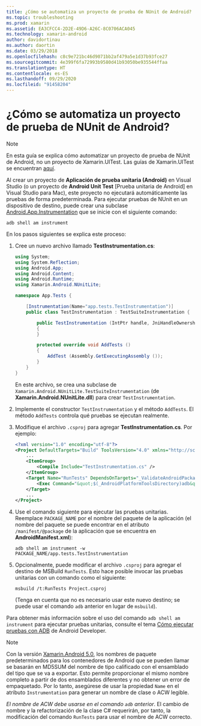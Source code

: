 ```yaml
---
title: ¿Cómo se automatiza un proyecto de prueba de NUnit de Android?
ms.topic: troubleshooting
ms.prod: xamarin
ms.assetid: EA3CFCC4-2D2E-49D6-A26C-8C0706ACA045
ms.technology: xamarin-android
author: davidortinau
ms.author: daortin
ms.date: 03/29/2018
ms.openlocfilehash: c8c9e721bc46d9071bb2af479a5e1d37b93fce27
ms.sourcegitcommit: 4e399f6fa72993b9580d41b93050be935544ffaa
ms.translationtype: HT
ms.contentlocale: es-ES
ms.lasthandoff: 09/29/2020
ms.locfileid: "91458204"
---
```

# <a name="how-do-i-automate-an-android-nunit-test-project"></a>¿Cómo se automatiza un proyecto de prueba de NUnit de Android?

> [!NOTE]
> En esta guía se explica cómo automatizar un proyecto de prueba de NUnit de Android, no un proyecto de Xamarin.UITest. Las guías de Xamarin.UITest se encuentran [aquí](/appcenter/test-cloud/preparing-for-upload/xamarin-android-uitest).

Al crear un proyecto de **Aplicación de prueba unitaria (Android)** en Visual Studio (o un proyecto de **Android Unit Test** [Prueba unitaria de Android] en Visual Studio para Mac), este proyecto no ejecutará automáticamente las pruebas de forma predeterminada.
Para ejecutar pruebas de NUnit en un dispositivo de destino, puede crear una subclase [Android.App.Instrumentation](xref:Android.App.Instrumentation) que se inicie con el siguiente comando: 

```shell
adb shell am instrument 
```

En los pasos siguientes se explica este proceso:

1. Cree un nuevo archivo llamado **TestInstrumentation.cs**: 

    ```cs 
    using System;
    using System.Reflection;
    using Android.App;
    using Android.Content;
    using Android.Runtime;
    using Xamarin.Android.NUnitLite;

    namespace App.Tests {

        [Instrumentation(Name="app.tests.TestInstrumentation")]
        public class TestInstrumentation : TestSuiteInstrumentation {

            public TestInstrumentation (IntPtr handle, JniHandleOwnership transfer) : base (handle, transfer)
            {
            }

            protected override void AddTests ()
            {
                AddTest (Assembly.GetExecutingAssembly ());
            }
        }
    }
    ```

    En este archivo, se crea una subclase de `Xamarin.Android.NUnitLite.TestSuiteInstrumentation` (de **Xamarin.Android.NUnitLite.dll**) para crear `TestInstrumentation`.

2. Implemente el constructor `TestInstrumentation` y el método `AddTests`. El método `AddTests` controla qué pruebas se ejecutan realmente.

3. Modifique el archivo `.csproj` para agregar **TestInstrumentation.cs**. Por ejemplo:

    ```xml
    <?xml version="1.0" encoding="utf-8"?>
    <Project DefaultTargets="Build" ToolsVersion="4.0" xmlns="http://schemas.microsoft.com/developer/msbuild/2003">
        ...
        <ItemGroup>
            <Compile Include="TestInstrumentation.cs" />
        </ItemGroup>
        <Target Name="RunTests" DependsOnTargets="_ValidateAndroidPackageProperties">
            <Exec Command="&quot;$(_AndroidPlatformToolsDirectory)adb&quot; $(AdbTarget) $(AdbOptions) shell am instrument -w $(_AndroidPackage)/app.tests.TestInstrumentation" />
        </Target>
        ...
    </Project>
    ```

4. Use el comando siguiente para ejecutar las pruebas unitarias. Reemplace `PACKAGE_NAME` por el nombre del paquete de la aplicación (el nombre del paquete se puede encontrar en el atributo `/manifest/@package` de la aplicación que se encuentra en **AndroidManifest.xml**):

    ```shell
    adb shell am instrument -w PACKAGE_NAME/app.tests.TestInstrumentation
    ```

5. Opcionalmente, puede modificar el archivo `.csproj` para agregar el destino de MSBuild `RunTests`. Esto hace posible invocar las pruebas unitarias con un comando como el siguiente:

    ```shell
    msbuild /t:RunTests Project.csproj
    ```

    (Tenga en cuenta que no es necesario usar este nuevo destino; se puede usar el comando `adb` anterior en lugar de `msbuild`).

Para obtener más información sobre el uso del comando `adb shell am instrument` para ejecutar pruebas unitarias, consulte el tema [Cómo ejecutar pruebas con ADB](https://developer.android.com/studio/test/command-line.html#RunTestsDevice) de Android Developer.

> [!NOTE]
> Con la versión [Xamarin.Android 5.0](https://github.com/xamarin/release-notes-archive/blob/master/release-notes/android/xamarin.android_5/xamarin.android_5.1/index.md#Android_Callable_Wrapper_Naming), los nombres de paquete predeterminados para los contenedores de Android que se pueden llamar se basarán en MD5SUM del nombre de tipo calificado con el ensamblado del tipo que se va a exportar. Esto permite proporcionar el mismo nombre completo a partir de dos ensamblados diferentes y no obtener un error de empaquetado. Por lo tanto, asegúrese de usar la propiedad `Name` en el atributo `Instrumentation` para generar un nombre de clase o ACW legible.

_El nombre de ACW debe usarse en el comando `adb` anterior_.
El cambio de nombre y la refactorización de la clase C# requerirán, por tanto, la modificación del comando `RunTests` para usar el nombre de ACW correcto.